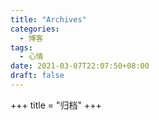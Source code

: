 ```yaml
---
title: "Archives"
categories:
  - 博客
tags:
  - 心情
date: 2021-03-07T22:07:50+08:00
draft: false
---
```


+++
title = "归档"
+++
